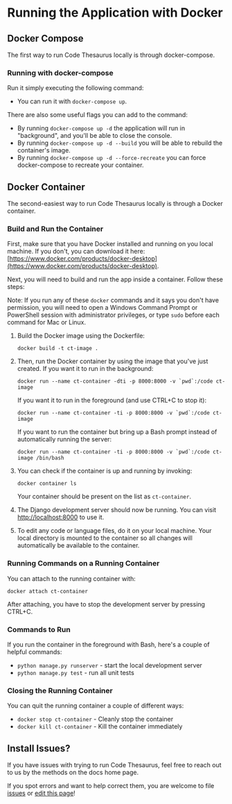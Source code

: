 # Running the Application with Docker

## Docker Compose

The first way to run Code Thesaurus locally is through docker-compose.

### Running with docker-compose

Run it simply executing the following command:
- You can run it with ```docker-compose up```.

There are also some useful flags you can add to the command:

- By running ```docker-compose up -d``` the application will run in "background", and you'll be able to close the console.
- By running ```docker-compose up -d --build``` you will be able to rebuild the container's image.
- By running ```docker-compose up -d --force-recreate``` you can force docker-compose to recreate your container.

## Docker Container

The second-easiest way to run Code Thesaurus locally is through a Docker container.

### Build and Run the Container

First, make sure that you have Docker installed and running on you local machine. If you don't, you can download it here: [https://www.docker.com/products/docker-desktop](https://www.docker.com/products/docker-desktop).

Next, you will need to build and run the app inside a container. Follow these steps:

Note: If you run any of these `docker` commands and it says you don't have permission, you will need to open a Windows
Command Prompt or PowerShell session with administrator privileges, or type `sudo` before each command for Mac or Linux.

1. Build the Docker image using the Dockerfile:

   `docker build -t ct-image .`

2. Then, run the Docker container by using the image that you've just created. If you want it to run in the background:

   ``docker run --name ct-container -dti -p 8000:8000 -v `pwd`:/code ct-image``

   If you want it to run in the foreground (and use CTRL+C to stop it):

   ``docker run --name ct-container -ti -p 8000:8000 -v `pwd`:/code ct-image``

   If you want to run the container but bring up a Bash prompt instead of automatically running the server:

   ``docker run --name ct-container -ti -p 8000:8000 -v `pwd`:/code ct-image /bin/bash``

3. You can check if the container is up and running by invoking:

   `docker container ls`

   Your container should be present on the list as `ct-container`.

4. The Django development server should now be running. You can visit [http://localhost:8000](http://localhost:8000) to use it.

5. To edit any code or language files, do it on your local machine. Your local directory is mounted to the container so all changes will automatically be available to the container.

### Running Commands on a Running Container

You can attach to the running container with:

`docker attach ct-container`

After attaching, you have to stop the development server by pressing CTRL+C.

### Commands to Run

If you run the container in the foreground with Bash, here's a couple of helpful commands:

* `python manage.py runserver` - start the local development server
* `python manage.py test` - run all unit tests

### Closing the Running Container

You can quit the running container a couple of different ways:

* `docker stop ct-container` - Cleanly stop the container
* `docker kill ct-container` - Kill the container immediately

## Install Issues?

If you have issues with trying to run Code Thesaurus, feel free to reach out to us by the methods on the docs home page.

If you spot errors and want to help correct them, you are welcome to file [issues](https://github.com/codethesaurus/docs/issues)
or [edit this page](https://github.com/codethesaurus/docs/blob/main/docs/install.md)!
